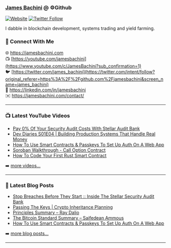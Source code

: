 ### [James Bachini][website] @ ⚙️Github

[![Website](https://img.shields.io/website?label=jamesbachini.com&style=for-the-badge&url=https%3A%2F%2Fjamesbachini.com)](https://jamesbachini.com)
[![Twitter Follow](https://img.shields.io/twitter/follow/james_bachini?color=1DA1F2&logo=twitter&style=for-the-badge)](https://twitter.com/intent/follow?original_referer=https%3A%2F%2Fgithub.com%2Fjamesbachini&screen_name=jamesbachini)

I dabble in blockchain development, systems trading and yield farming.

### 👋 Connect With Me

🌐 https://jamesbachini.com
<br />
📺 [https://youtube.com/jamesbachini](https://www.youtube.com/c/JamesBachini?sub_confirmation=1)
<br />
🐦 [https://twitter.com/james_bachini](https://twitter.com/intent/follow?original_referer=https%3A%2F%2Fgithub.com%2Fjamesbachini&screen_name=james_bachini)
<br />
👔 https://linkedin.com/in/jamesbachini
<br />
✉️ https://jamesbachini.com/contact/

---

### 📺 Latest YouTube Videos

<!-- YOUTUBE:START -->
- [Pay 0% Of Your Security Audit Costs With Stellar Audit Bank](https://www.youtube.com/watch?v=NatWTeVET9Q)
- [Dev Diaries S01E04 | Building Production Systems That Handle Real Money](https://www.youtube.com/watch?v=lnLLpgumOlA)
- [How To Use Smart Contracts &amp; Passkeys To Set Up Auth On A Web App](https://www.youtube.com/watch?v=V2DwDzp43E8)
- [Soroban Walkthrough - Call Option Contract](https://www.youtube.com/watch?v=Z8FHVllP_D0)
- [How To Code Your First Rust Smart Contract](https://www.youtube.com/watch?v=P8RuX7Ymu5Q)
<!-- YOUTUBE:END -->

➡️ [more videos...](https://youtube.com/jamesbachini)

---

### 📝 Latest Blog Posts

<!-- BLOG-POST-LIST:START -->
- [Stop Breaches Before They Start :: Inside The Stellar Security Audit Bank](https://jamesbachini.com/stellar-security-audit-bank/)
- [Passing The Keys | Crypto Inheritance Planning](https://jamesbachini.com/crypto-inheritance-planning/)
- [Principles Summary – Ray Dalio](https://jamesbachini.com/principles-summary-ray-dalio/)
- [The Bitcoin Standard Summary – Saifedean Ammous](https://jamesbachini.com/the-bitcoin-standard-summary/)
- [How To Use Smart Contracts &amp; Passkeys To Set Up Auth On A Web App](https://jamesbachini.com/smart-contracts-and-passkeys/)
<!-- BLOG-POST-LIST:END -->

➡️ [more blog posts...](https://jamesbachini.com)

---

[website]: https://jamesbachini.com
[twitter]: https://twitter.com/james_bachini
[youtube]: https://youtube.com/jamesbachini
[linkedin]: https://linkedin.com/in/jamesbachini
